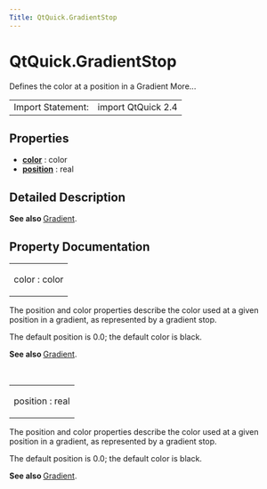 ```yaml
---
Title: QtQuick.GradientStop
---
```


# QtQuick.GradientStop

<span class="subtitle"></span>
<!-- $$$GradientStop-brief -->
<p>Defines the color at a position in a Gradient More...</p>
<!-- @@@GradientStop -->
<table class="alignedsummary">
<tr><td class="memItemLeft rightAlign topAlign"> Import Statement:</td><td class="memItemRight bottomAlign"> import QtQuick 2.4</td></tr></table><ul>
</ul>
<h2 id="properties">Properties</h2>
<ul>
<li class="fn"><b><b><a href="#color-prop">color</a></b></b> : color</li>
<li class="fn"><b><b><a href="#position-prop">position</a></b></b> : real</li>
</ul>
<!-- $$$GradientStop-description -->
<h2 id="details">Detailed Description</h2>
</p>
<p><b>See also </b><a href="QtQuick.Gradient.md">Gradient</a>.</p>
<!-- @@@GradientStop -->
<h2>Property Documentation</h2>
<!-- $$$color -->
<table class="qmlname"><tr valign="top" id="color-prop"><td class="tblQmlPropNode"><p><span class="name">color</span> : <span class="type">color</span></p></td></tr></table><p>The position and color properties describe the color used at a given position in a gradient, as represented by a gradient stop.</p>
<p>The default position is 0.0; the default color is black.</p>
<p><b>See also </b><a href="QtQuick.Gradient.md">Gradient</a>.</p>
<!-- @@@color -->
<br/>
<!-- $$$position -->
<table class="qmlname"><tr valign="top" id="position-prop"><td class="tblQmlPropNode"><p><span class="name">position</span> : <span class="type">real</span></p></td></tr></table><p>The position and color properties describe the color used at a given position in a gradient, as represented by a gradient stop.</p>
<p>The default position is 0.0; the default color is black.</p>
<p><b>See also </b><a href="QtQuick.Gradient.md">Gradient</a>.</p>
<!-- @@@position -->
<br/>
